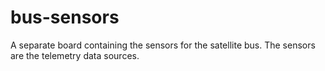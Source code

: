# bus-sensors
A separate board containing the sensors for the satellite bus. The sensors are the telemetry data sources.
